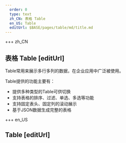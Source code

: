 ```yaml
---   
  order: 0
  type: text
  zh_CN: 表格 Table
  en_US: Table
  editUrl: $BASE/pages/table/md/title.md
---      
```


+++  zh_CN
## 表格 Table [editUrl]    
Table常用来展示多行多列的数据，在企业应用中广泛被使用。

Table提供的功能主要有：  

- 提供多种类型的Table可供切换
- 支持表格的排序、过滤、单选、多选等功能
- 支持固定表头、固定列的滚动展示
- 基于JSON数据生成完整的表格

+++ en_US
## Table [editUrl]  

